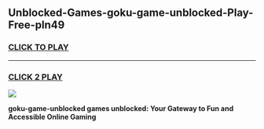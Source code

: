 
## Unblocked-Games-goku-game-unblocked-Play-Free-pln49
<h3>
<a href="https://premium76.site?title=goku-game-unblocked&ref=17A">CLICK TO PLAY</a></h3>
<hr>

<h3>
<a href="https://premium76.site?title=goku-game-unblocked&ref=17A">CLICK 2 PLAY</a>
  
</h3>

<a href="https://premium76.site?title=goku-game-unblocked&ref=17A"><img src="https://clearcache.store/games.png"></a>


**goku-game-unblocked games unblocked: Your Gateway to Fun and Accessible Online Gaming**
